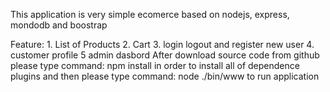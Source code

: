 This application is very simple ecomerce based on nodejs, express, mondodb and boostrap

Feature:
    1.  List of Products
    2.  Cart
    3.  login logout and register new user
    4.  customer profile
    5   admin dasbord
After download source code from github please type command:
npm install
in order to install all of dependence plugins
and then please type command: node ./bin/www to run application